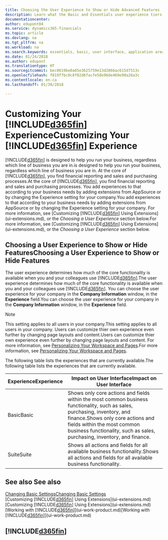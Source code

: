 ```yaml
---
title: Choosing the User Experience to Show or Hide Advanced Features | Microsoft Docs
description: Learn what the Basic and Essentials user experience tiers mean for the user interface, application areas, and your company.
documentationcenter: 
author: edupont04
ms.service: dynamics365-financials
ms.topic: article
ms.devlang: na
ms.tgt_pltfrm: na
ms.workload: na
ms.search.keywords: essentials, basic, user interface, application area, experience
ms.date: 01/24/2018
ms.author: edupont
ms.translationtype: HT
ms.sourcegitcommit: bec0619be0a65e3625759e13d2866ac615d7513c
ms.openlocfilehash: f019ffbc0c8f02d6facfe58e96de469e90a26a3c
ms.contentlocale: en-ca
ms.lasthandoff: 01/30/2018

---
```

# <a name="customizing-your-included365finincludesd365finmdmd-experience"></a><span data-ttu-id="d4c40-103">Customizing Your [!INCLUDE[d365fin](includes/d365fin_md.md)] Experience</span><span class="sxs-lookup"><span data-stu-id="d4c40-103">Customizing Your [!INCLUDE[d365fin](includes/d365fin_md.md)] Experience</span></span>
[!INCLUDE[d365fin](includes/d365fin_md.md)] <span data-ttu-id="d4c40-104"> is designed to help you run your business, regardless which line of business you are in.</span><span class="sxs-lookup"><span data-stu-id="d4c40-104">is designed to help you run your business, regardless which line of business you are in.</span></span> <span data-ttu-id="d4c40-105">At the core of [!INCLUDE[d365fin](includes/d365fin_md.md)], you find financial reporting and sales and purchasing processes.</span><span class="sxs-lookup"><span data-stu-id="d4c40-105">At the core of [!INCLUDE[d365fin](includes/d365fin_md.md)], you find financial reporting and sales and purchasing processes.</span></span> <span data-ttu-id="d4c40-106">You add experiences to that according to your business needs by adding extensions from AppSource or by changing the Experience setting for your company.</span><span class="sxs-lookup"><span data-stu-id="d4c40-106">You add experiences to that according to your business needs by adding extensions from AppSource or by changing the Experience setting for your company.</span></span> <span data-ttu-id="d4c40-107">For more information, see [Customizing [!INCLUDE[d365fin](includes/d365fin_md.md)] Using Extensions](ui-extensions.md), or the *Choosing a User Experience* section below.</span><span class="sxs-lookup"><span data-stu-id="d4c40-107">For more information, see [Customizing [!INCLUDE[d365fin](includes/d365fin_md.md)] Using Extensions](ui-extensions.md), or the *Choosing a User Experience* section below.</span></span>

## <a name="choosing-a-user-experience-to-show-or-hide-features"></a><span data-ttu-id="d4c40-108">Choosing a User Experience to Show or Hide Features</span><span class="sxs-lookup"><span data-stu-id="d4c40-108">Choosing a User Experience to Show or Hide Features</span></span>
<span data-ttu-id="d4c40-109">The user experience determines how much of the core functionality is available when you and your colleagues use [!INCLUDE[d365fin](includes/d365fin_md.md)].</span><span class="sxs-lookup"><span data-stu-id="d4c40-109">The user experience determines how much of the core functionality is available when you and your colleagues use [!INCLUDE[d365fin](includes/d365fin_md.md)].</span></span> <span data-ttu-id="d4c40-110">You can choose the user experience for your company in the **Company Information** window, in the **Experience** field.</span><span class="sxs-lookup"><span data-stu-id="d4c40-110">You can choose the user experience for your company in the **Company Information** window, in the **Experience** field.</span></span>
  
> [!NOTE]  
> <span data-ttu-id="d4c40-111">This setting applies to all users in your company.</span><span class="sxs-lookup"><span data-stu-id="d4c40-111">This setting applies to all users in your company.</span></span> <span data-ttu-id="d4c40-112">Users can customize thier own experience even further by changing page layouts and content.</span><span class="sxs-lookup"><span data-stu-id="d4c40-112">Users can customize thier own experience even further by changing page layouts and content.</span></span> <span data-ttu-id="d4c40-113">For more information, see [Personalizing Your Workspace and Pages](ui-personalization-user.md).</span><span class="sxs-lookup"><span data-stu-id="d4c40-113">For more information, see [Personalizing Your Workspace and Pages](ui-personalization-user.md).</span></span>  
  
<span data-ttu-id="d4c40-114">The following table lists the experiences that are currently available.</span><span class="sxs-lookup"><span data-stu-id="d4c40-114">The following table lists the experiences that are currently available.</span></span>

| <span data-ttu-id="d4c40-115">Experience</span><span class="sxs-lookup"><span data-stu-id="d4c40-115">Experience</span></span> | <span data-ttu-id="d4c40-116">Impact on User Interface</span><span class="sxs-lookup"><span data-stu-id="d4c40-116">Impact on User Interface</span></span> |
| --- | --- |
| <span data-ttu-id="d4c40-117">Basic</span><span class="sxs-lookup"><span data-stu-id="d4c40-117">Basic</span></span> |<span data-ttu-id="d4c40-118">Shows only core actions and fields within the most common business functionality, such as sales, purchasing, inventory, and finance.</span><span class="sxs-lookup"><span data-stu-id="d4c40-118">Shows only core actions and fields within the most common business functionality, such as sales, purchasing, inventory, and finance.</span></span> |
| <span data-ttu-id="d4c40-119">Suite</span><span class="sxs-lookup"><span data-stu-id="d4c40-119">Suite</span></span> |<span data-ttu-id="d4c40-120">Shows all actions and fields for all available business functionality.</span><span class="sxs-lookup"><span data-stu-id="d4c40-120">Shows all actions and fields for all available business functionality.</span></span>|

## <a name="see-also"></a><span data-ttu-id="d4c40-121">See also </span><span class="sxs-lookup"><span data-stu-id="d4c40-121">See also</span></span>
[<span data-ttu-id="d4c40-122">Changing Basic Settings</span><span class="sxs-lookup"><span data-stu-id="d4c40-122">Changing Basic Settings</span></span>](ui-change-basic-settings.md)  
<span data-ttu-id="d4c40-123">[Customizing [!INCLUDE[d365fin](includes/d365fin_md.md)] Using Extensions](ui-extensions.md)</span><span class="sxs-lookup"><span data-stu-id="d4c40-123">[Customizing [!INCLUDE[d365fin](includes/d365fin_md.md)] Using Extensions](ui-extensions.md)</span></span>  
<span data-ttu-id="d4c40-124">[Working with [!INCLUDE[d365fin](includes/d365fin_md.md)]](ui-work-product.md)</span><span class="sxs-lookup"><span data-stu-id="d4c40-124">[Working with [!INCLUDE[d365fin](includes/d365fin_md.md)]](ui-work-product.md)</span></span>

## [!INCLUDE[d365fin](includes/free_trial_md.md)]


